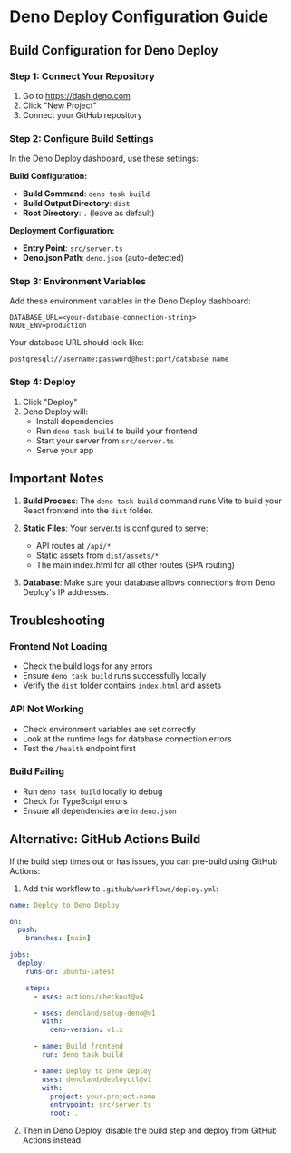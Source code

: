 # Deno Deploy Configuration Guide

## Build Configuration for Deno Deploy

### Step 1: Connect Your Repository

1. Go to https://dash.deno.com
2. Click "New Project"
3. Connect your GitHub repository

### Step 2: Configure Build Settings

In the Deno Deploy dashboard, use these settings:

**Build Configuration:**

- **Build Command**: `deno task build`
- **Build Output Directory**: `dist`
- **Root Directory**: `.` (leave as default)

**Deployment Configuration:**

- **Entry Point**: `src/server.ts`
- **Deno.json Path**: `deno.json` (auto-detected)

### Step 3: Environment Variables

Add these environment variables in the Deno Deploy dashboard:

```
DATABASE_URL=<your-database-connection-string>
NODE_ENV=production
```

Your database URL should look like:

```
postgresql://username:password@host:port/database_name
```

### Step 4: Deploy

1. Click "Deploy"
2. Deno Deploy will:
   - Install dependencies
   - Run `deno task build` to build your frontend
   - Start your server from `src/server.ts`
   - Serve your app

## Important Notes

1. **Build Process**: The `deno task build` command runs Vite to build your
   React frontend into the `dist` folder.

2. **Static Files**: Your server.ts is configured to serve:
   - API routes at `/api/*`
   - Static assets from `dist/assets/*`
   - The main index.html for all other routes (SPA routing)

3. **Database**: Make sure your database allows connections from Deno Deploy's
   IP addresses.

## Troubleshooting

### Frontend Not Loading

- Check the build logs for any errors
- Ensure `deno task build` runs successfully locally
- Verify the `dist` folder contains `index.html` and assets

### API Not Working

- Check environment variables are set correctly
- Look at the runtime logs for database connection errors
- Test the `/health` endpoint first

### Build Failing

- Run `deno task build` locally to debug
- Check for TypeScript errors
- Ensure all dependencies are in `deno.json`

## Alternative: GitHub Actions Build

If the build step times out or has issues, you can pre-build using GitHub
Actions:

1. Add this workflow to `.github/workflows/deploy.yml`:

```yaml
name: Deploy to Deno Deploy

on:
  push:
    branches: [main]

jobs:
  deploy:
    runs-on: ubuntu-latest

    steps:
      - uses: actions/checkout@v4

      - uses: denoland/setup-deno@v1
        with:
          deno-version: v1.x

      - name: Build frontend
        run: deno task build

      - name: Deploy to Deno Deploy
        uses: denoland/deployctl@v1
        with:
          project: your-project-name
          entrypoint: src/server.ts
          root: .
```

2. Then in Deno Deploy, disable the build step and deploy from GitHub Actions
   instead.
